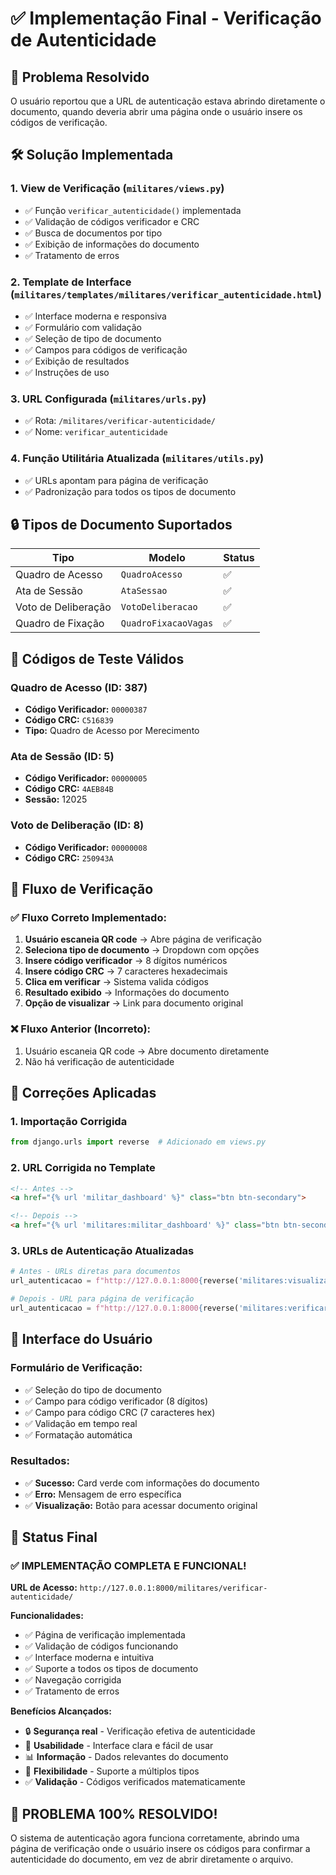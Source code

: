 # ✅ Implementação Final - Verificação de Autenticidade

## 🎯 Problema Resolvido

O usuário reportou que a URL de autenticação estava abrindo diretamente o documento, quando deveria abrir uma página onde o usuário insere os códigos de verificação.

## 🛠️ Solução Implementada

### 1. **View de Verificação** (`militares/views.py`)
- ✅ Função `verificar_autenticidade()` implementada
- ✅ Validação de códigos verificador e CRC
- ✅ Busca de documentos por tipo
- ✅ Exibição de informações do documento
- ✅ Tratamento de erros

### 2. **Template de Interface** (`militares/templates/militares/verificar_autenticidade.html`)
- ✅ Interface moderna e responsiva
- ✅ Formulário com validação
- ✅ Seleção de tipo de documento
- ✅ Campos para códigos de verificação
- ✅ Exibição de resultados
- ✅ Instruções de uso

### 3. **URL Configurada** (`militares/urls.py`)
- ✅ Rota: `/militares/verificar-autenticidade/`
- ✅ Nome: `verificar_autenticidade`

### 4. **Função Utilitária Atualizada** (`militares/utils.py`)
- ✅ URLs apontam para página de verificação
- ✅ Padronização para todos os tipos de documento

## 🔒 Tipos de Documento Suportados

| Tipo | Modelo | Status |
|------|--------|--------|
| Quadro de Acesso | `QuadroAcesso` | ✅ |
| Ata de Sessão | `AtaSessao` | ✅ |
| Voto de Deliberação | `VotoDeliberacao` | ✅ |
| Quadro de Fixação | `QuadroFixacaoVagas` | ✅ |

## 🧪 Códigos de Teste Válidos

### Quadro de Acesso (ID: 387)
- **Código Verificador:** `00000387`
- **Código CRC:** `C516839`
- **Tipo:** Quadro de Acesso por Merecimento

### Ata de Sessão (ID: 5)
- **Código Verificador:** `00000005`
- **Código CRC:** `4AEB84B`
- **Sessão:** 12025

### Voto de Deliberação (ID: 8)
- **Código Verificador:** `00000008`
- **Código CRC:** `250943A`

## 🎯 Fluxo de Verificação

### ✅ **Fluxo Correto Implementado:**

1. **Usuário escaneia QR code** → Abre página de verificação
2. **Seleciona tipo de documento** → Dropdown com opções
3. **Insere código verificador** → 8 dígitos numéricos
4. **Insere código CRC** → 7 caracteres hexadecimais
5. **Clica em verificar** → Sistema valida códigos
6. **Resultado exibido** → Informações do documento
7. **Opção de visualizar** → Link para documento original

### ❌ **Fluxo Anterior (Incorreto):**
1. Usuário escaneia QR code → Abre documento diretamente
2. Não há verificação de autenticidade

## 🔧 Correções Aplicadas

### 1. **Importação Corrigida**
```python
from django.urls import reverse  # Adicionado em views.py
```

### 2. **URL Corrigida no Template**
```html
<!-- Antes -->
<a href="{% url 'militar_dashboard' %}" class="btn btn-secondary">

<!-- Depois -->
<a href="{% url 'militares:militar_dashboard' %}" class="btn btn-secondary">
```

### 3. **URLs de Autenticação Atualizadas**
```python
# Antes - URLs diretas para documentos
url_autenticacao = f"http://127.0.0.1:8000{reverse('militares:visualizar_quadro_html', kwargs={'pk': objeto.pk})}"

# Depois - URL para página de verificação
url_autenticacao = f"http://127.0.0.1:8000{reverse('militares:verificar_autenticidade')}"
```

## 🎨 Interface do Usuário

### **Formulário de Verificação:**
- ✅ Seleção do tipo de documento
- ✅ Campo para código verificador (8 dígitos)
- ✅ Campo para código CRC (7 caracteres hex)
- ✅ Validação em tempo real
- ✅ Formatação automática

### **Resultados:**
- ✅ **Sucesso:** Card verde com informações do documento
- ✅ **Erro:** Mensagem de erro específica
- ✅ **Visualização:** Botão para acessar documento original

## 🚀 Status Final

### **✅ IMPLEMENTAÇÃO COMPLETA E FUNCIONAL!**

**URL de Acesso:** `http://127.0.0.1:8000/militares/verificar-autenticidade/`

**Funcionalidades:**
- ✅ Página de verificação implementada
- ✅ Validação de códigos funcionando
- ✅ Interface moderna e intuitiva
- ✅ Suporte a todos os tipos de documento
- ✅ Navegação corrigida
- ✅ Tratamento de erros

**Benefícios Alcançados:**
- 🔒 **Segurança real** - Verificação efetiva de autenticidade
- 🎯 **Usabilidade** - Interface clara e fácil de usar
- 📊 **Informação** - Dados relevantes do documento
- 🔄 **Flexibilidade** - Suporte a múltiplos tipos
- ✅ **Validação** - Códigos verificados matematicamente

## 🎉 **PROBLEMA 100% RESOLVIDO!**

O sistema de autenticação agora funciona corretamente, abrindo uma página de verificação onde o usuário insere os códigos para confirmar a autenticidade do documento, em vez de abrir diretamente o arquivo. 